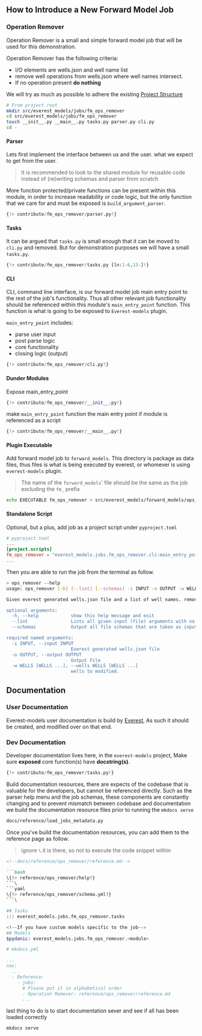 ## How to Introduce a New Forward Model Job

### Operation Remover

Operation Remover is a small and simple forward model job that will be used for this demonstration.

Operation Remover has the following criteria:

- I/O elements are wells.json and well name list
- remove well operations from wells.json where well names intersect.
- If no operation present **do nothing**

We will try as much as possible to adhere the existing [Project Structure](../explanations/project_structure.md)

```bash
# From project root
mkdir src/everest_models/jobs/fm_ops_remover
cd src/everest_models/jobs/fm_ops_remover
touch __init__.py __main__.py tasks.py parser.py cli.py
cd -
```
#### Parser
Lets first implement the interface between us and the user. what we expect to get from the user.

> It is recommended to look to the shared module for reusable code instead of (re)writing schemas and parser from scratch

More function protected/private functions can be present within this module, in order to increase readability or code logic, but the only function that we care for and must be exposed is `build_argument_parser`.


```python hl_lines="8"
{!> contribute/fm_ops_remover/parser.py!}
```

#### Tasks

It can be argued that `tasks.py` is small enough that it can be moved to `cli.py` and removed. But for demonstration purposes we will have a small `tasks.py`.

```python
{!> contribute/fm_ops_remover/tasks.py [ln:1-6,13-]!}
```

#### CLI

CLI, command line interface, is our forward model job main entry point to the rest of the job's functionality. Thus all other relevant job functionality should be referenced within this module's `main_entry_point` function.
This function is what is going to be exposed to `Everest-models` plugin.

`main_entry_point` includes:

- parse user input
- post parse logic
- core functionality
- closing logic (output)

```python hl_lines="5"
{!> contribute/fm_ops_remover/cli.py!}
```

#### Dunder Modules

Expose main_entry_point

```python
{!> contribute/fm_ops_remover/__init__.py!}
```

make `main_entry_point` function the main entry point if module is referenced as a script

```python
{!> contribute/fm_ops_remover/__main__.py!}
```

#### Plugin Executable

Add forward model job to `forward_models`. This directory is package as data files,
thus files is what is being executed by everest, or whomever is using `everest-models` plugin.

> The name of the `forward_models`' file should be the same as the job excluding the `fm_` prefix

```bash
echo EXECUTABLE fm_ops_remover > src/everest_models/forward_models/ops_remover
```

#### Standalone Script

Optional, but a plus, add job as a project script under `pyproject.toml`

```toml hl_lines="4"
# pyproject.toml
...
[project.scripts]
fm_ops_remover = "everest_models.jobs.fm_ops_remover.cli:main_entry_point"
...
```

Then you are able to run the job from the terminal as follow.

```bash
> ops_remover --help
usage: ops_remover [-h] [--lint] [--schemas] -i INPUT -o OUTPUT -w WELLS [WELLS ...]

Given everest generated wells.json file and a list of well names. remove the intersecting names' operations.

optional arguments:
  -h, --help            show this help message and exit
  --lint                Lints all given input (file) arguments with no data transformation.
  --schemas             Output all file schemas that are taken as input parameters.

required named arguments:
  -i INPUT, --input INPUT
                        Everest generated wells.json file
  -o OUTPUT, --output OUTPUT
                        Output File
  -w WELLS [WELLS ...], --wells WELLS [WELLS ...]
                        wells to modified.
```

## Documentation

### User Documentation

Everest-models user documentation is build by [Everest](https://github.com/equinor/everest), As such it should be created, and modified over on that end.
### Dev Documentation

Developer documentation lives here, in the `everest-models` project, Make sure **exposed** core function(s) have **docstring(s)**.

```python hl_lines="7-12"
{!> contribute/fm_ops_remover/tasks.py!}
```
Build documentation resources, there are expects of the codebase that is valuable for the developers, but cannot be referenced directly. Such as the parser help menu and the job schemas, these components are constantly changing and to prevent mismatch between codebase and documentation we build the documentation resource files prior to running the `mkdocs serve`

```bash
docs/reference/load_jobs_metadata.py
```

Once you've build the documentation resources, you can add them to the reference page as follow.

> ignore `\` it is there, so not to execute the code snippet within

```markdown hl_lines="5 8"
<!--docs/reference/ops_remover/reference.md-->

```bash
\{!> reference/ops_remover/help!}
```\
```yaml
\{!> reference/ops_remover/schema.yml!}
```\

## Tasks
::: everest_models.jobs.fm_ops_remover.tasks

<!--If you have custom models specific to the job-->
## Models
$pydanic: everest_models.jobs.fm_ops_remover.<module>
```

```yaml hl_lines="9"
# mkdocs.yml

...
nav:
  ...
  - Reference:
    - jobs:
      # Please put it in alphabetical order
      - Operation Remover: reference/ops_remover/reference.md
      ...
```

last thing to do is to start documentation sever and see if all has been loaded correctly

```bash
mkdocs serve
```
